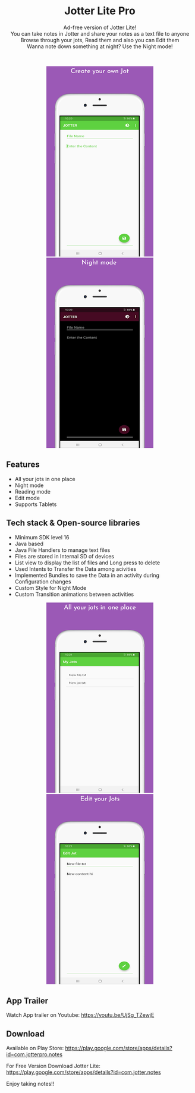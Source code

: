 <h1 align="center">Jotter Lite Pro</h1>

<p align="center">  
Ad-free version of Jotter Lite!</br>
You can take notes in Jotter and share your notes as a text file to anyone</br>
Browse through your jots, Read them and also you can Edit them</br>
Wanna note down something at night? Use the Night mode!</br>
</p>
</br>

<p align="center">
  <img src="https://raw.githubusercontent.com/praveen05git/JotterLitePro/master/screenshots/jotter1.png"/>
  <img src="https://raw.githubusercontent.com/praveen05git/JotterLitePro/master/screenshots/jotter2.png"/>
</p>

## Features
- All your jots in one place
- Night mode
- Reading mode
- Edit mode
- Supports Tablets</br>

## Tech stack & Open-source libraries
- Minimum SDK level 16
- Java based
- Java File Handlers to manage text files
- Files are stored in Internal SD of devices
- List view to display the list of files and Long press to delete
- Used Intents to Transfer the Data among acivities
- Implemented Bundles to save the Data in an activity during Configuration changes
- Custom Style for Night Mode
- Custom Transition animations between activities</br>

<p align="center">
  <img src="https://raw.githubusercontent.com/praveen05git/JotterLitePro/master/screenshots/jotter3.png"/>
  <img src="https://raw.githubusercontent.com/praveen05git/JotterLitePro/master/screenshots/jotter4.png"/>
</p>

## App Trailer
Watch App trailer on Youtube: https://youtu.be/UjSg_TZewjE
</br>

## Download
Available on Play Store: https://play.google.com/store/apps/details?id=com.jotterpro.notes
</br>

For Free Version Download Jotter Lite:
https://play.google.com/store/apps/details?id=com.jotter.notes
</br>

Enjoy taking notes!!
